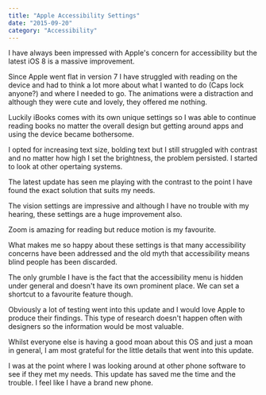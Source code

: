 ```yaml
---
title: "Apple Accessibility Settings"
date: "2015-09-20"
category: "Accessibility"
---
```


I have always been impressed with Apple's concern for accessibility but the latest iOS 8 is a massive improvement.

Since Apple went flat in version 7 I have struggled with reading on the device and had to think a lot more about what I wanted to do (Caps lock anyone?) and where I needed to go. The animations were a distraction and although they were cute and lovely, they offered me nothing.

Luckily iBooks comes with its own unique settings so I was able to continue reading books no matter the overall design but getting around apps and using the device became bothersome.

I opted for increasing text size, bolding text but I still struggled with contrast and no matter how high I set the brightness, the problem persisted. I started to look at other opertaing systems.

The latest update has seen me playing with the contrast to the point I have found the exact solution that suits my needs. 

The vision settings are impressive and although I have no trouble with my hearing, these settings are a huge improvement also.

Zoom is amazing for reading but reduce motion is my favourite. 

What makes me so happy about these settings is that many accessibility concerns have been addressed and the old myth that accessibility means blind people has been discarded.

The only grumble I have is the fact that the accessibility menu is hidden under general and doesn't have its own prominent place. We can set a shortcut to a favourite feature though.

Obviously a lot of testing went into this update and I would love Apple to produce their findings. This type of research doesn't happen often with designers so the information would be most valuable.

Whilst everyone else is having a good moan about this OS and just a moan in general, I am most grateful for the little details that went into this update.

I was at the point where I was looking around at other phone software to see if they met my needs. This update has saved me the time and the trouble. I feel like I have a brand new phone.
